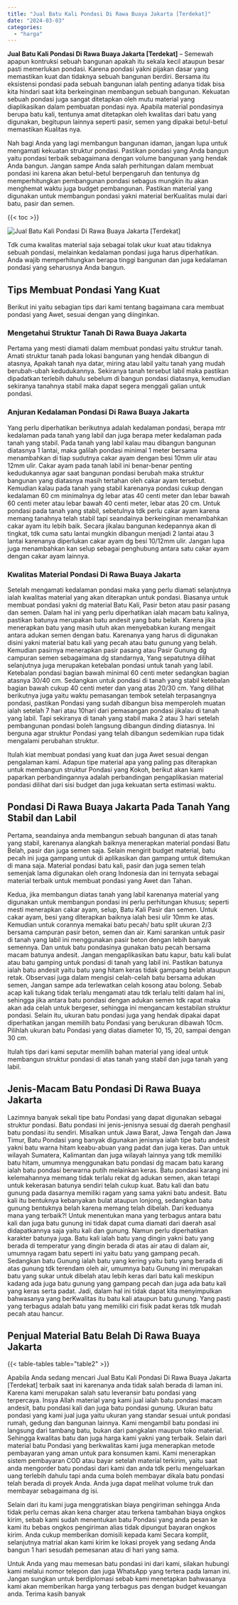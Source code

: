 ```yaml
---
title: "Jual Batu Kali Pondasi Di Rawa Buaya Jakarta [Terdekat]"
date: "2024-03-03"
categories: 
  - "harga"
---
```


**Jual Batu Kali Pondasi Di Rawa Buaya Jakarta \[Terdekat\]** – Semewah apapun kontruksi sebuah bangunan apakah itu sekala kecil ataupun besar pasti memerlukan pondasi. Karena pondasi yakni pijakan dasar yang memastikan kuat dan tidaknya sebuah bangunan berdiri. Bersama itu eksistensi pondasi pada sebuah bangunan ialah penting adanya tidak bisa kita hindari saat kita berkeinginan membangun sebuah bangunan. Kekuatan sebuah pondasi juga sangat ditetapkan oleh mutu material yang diaplikasikan dalam pembuatan pondasi nya. Apabila material pondasinya berupa batu kali, tentunya amat ditetapkan oleh kwalitas dari batu yang digunakan, begitupun lainnya seperti pasir, semen yang dipakai betul-betul memastikan Kualitas nya.

Nah bagi Anda yang lagi membangun bangunan idaman, jangan lupa untuk mengamati kekuatan struktur pondasi. Pastikan pondasi yang Anda bangun yaitu pondasi terbaik sebagaimana dengan volume bangunan yang hendak Anda bangun. Jangan sampe Anda salah perhitungan dalam membuat pondasi ini karena akan betul-betul berpengaruh dan tentunya dg memperhitungkan pembangunan pondasi sebagus mungkin itu akan menghemat waktu juga budget pembangunan. Pastikan material yang digunakan untuk membangun pondasi yakni material berKualitas mulai dari batu, pasir dan semen.

{{< toc >}}

![Jual Batu Kali Pondasi Di Rawa Buaya Jakarta [Terdekat]](/images/jual-batu-kali-11.png)

Tdk cuma kwalitas material saja sebagai tolak ukur kuat atau tidaknya sebuah pondasi, melainkan kedalaman pondasi juga harus diperhatikan. Anda wajib memperhitungkan berapa tinggi bangunan dan juga kedalaman pondasi yang seharusnya Anda bangun.

## Tips Membuat Pondasi Yang Kuat

Berikut ini yaitu sebagian tips dari kami tentang bagaimana cara membuat pondasi yang Awet, sesuai dengan yang diinginkan.

### Mengetahui Struktur Tanah Di Rawa Buaya Jakarta

Pertama yang mesti diamati dalam membuat pondasi yaitu struktur tanah. Amati struktur tanah pada lokasi bangunan yang hendak dibangun di atasnya, Apakah tanah nya datar, miring atau labil yaitu tanah yang mudah berubah-ubah kedudukannya. Sekiranya tanah tersebut labil maka pastikan dipadatkan terlebih dahulu sebelum di bangun pondasi diatasnya, kemudian sekiranya tanahnya stabil maka dapat segera menggali galian untuk pondasi.

### Anjuran Kedalaman Pondasi Di Rawa Buaya Jakarta

Yang perlu diperhatikan berikutnya adalah kedalaman pondasi, berapa mtr kedalaman pada tanah yang labil dan juga berapa meter kedalaman pada tanah yang stabil. Pada tanah yang labil kalau mau dibangun bangunan diatasnya 1 lantai, maka galilah pondasi minimal 1 meter bersama menambahkan di tiap sudutnya cakar ayam dengan besi 10mm ulir atau 12mm ulir. Cakar ayam pada tanah labil ini benar-benar penting kedudukannya agar saat bangunan pondasi berubah maka struktur bangunan yang diatasnya masih tertahan oleh cakar ayam tersebut. Kemudian kalau pada tanah yang stabil karenanya pondasi cukup dengan kedalaman 60 cm minimalnya dg lebar atas 40 centi meter dan lebar bawah 60 centi meter atau lebar bawah 40 centi meter, lebar atas 20 cm. Untuk pondasi pada tanah yang stabil, sebetulnya tdk perlu cakar ayam karena memang tanahnya telah stabil tapi seandainya berkeinginan menambahkan cakar ayam itu lebih baik. Secara jikalau bangunan kedepannya akan di tingkat, tdk cuma satu lantai mungkin dibangun menjadi 2 lantai atau 3 lantai karenanya diperlukan cakar ayam dg besi 10/12mm ulir. Jangan lupa juga menambahkan kan selup sebagai penghubung antara satu cakar ayam dengan cakar ayam lainnya.

### Kwalitas Material Pondasi Di Rawa Buaya Jakarta

Setelah mengamati kedalaman pondasi maka yang perlu diamati selanjutnya ialah kwalitas material yang akan diterapkan untuk pondasi. Biasanya untuk membuat pondasi yakni dg material Batu Kali, Pasir beton atau pasir pasang dan semen. Dalam hal ini yang perlu diperhatikan ialah macam batu kalinya, pastikan batunya merupakan batu andesit yang batu belah. Karena jika menerapkan batu yang masih utuh akan menyebabkan kurang mengait antara adukan semen dengan batu. Karenanya yang harus di digunakan disini yakni material batu kali yang pecah atau batu gunung yang belah. Kemudian pasirnya menerapkan pasir pasang atau Pasir Gunung dg campuran semen sebagaimana dg standarnya, Yang sepatutnya dilihat selanjutnya juga merupakan ketebalan pondasi untuk tanah yang labil. Ketebalan pondasi bagian bawah minimal 60 centi meter sedangkan bagian atasnya 30/40 cm. Sedangkan untuk pondasi di tanah yang stabil ketebalan bagian bawah cukup 40 centi meter dan yang atas 20/30 cm. Yang dilihat berikutnya juga yaitu waktu pemasangan tembok setelah terpasangnya pondasi, pastikan Pondasi yang sudah dibangun bisa memperoleh muatan ialah setelah 7 hari atau 10hari dari pemasangan pondasi jikalau di tanah yang labil. Tapi sekiranya di tanah yang stabil maka 2 atau 3 hari setelah pembangunan pondasi boleh langsung dibangun dinding diatasnya. Ini berguna agar struktur Pondasi yang telah dibangun sedemikian rupa tidak mengalami perubahan struktur.

Itulah kiat membuat pondasi yang kuat dan juga Awet sesuai dengan pengalaman kami. Adapun tipe material apa yang paling pas diterapkan untuk membangun struktur Pondasi yang Kokoh, berikut akan kami paparkan perbandingannya adalah perbandingan pengaplikasian material pondasi dilihat dari sisi budget dan juga kekuatan serta estimasi waktu.

## Pondasi Di Rawa Buaya Jakarta Pada Tanah Yang Stabil dan Labil

Pertama, seandainya anda membangun sebuah bangunan di atas tanah yang stabil, karenanya alangkah baiknya menerapkan material pondasi Batu Belah, pasir dan juga semen saja. Selain mengirit budget material, batu pecah ini juga gampang untuk di aplikasikan dan gampang untuk ditemukan di mana saja. Material pondasi batu kali, pasir dan juga semen telah semenjak lama digunakan oleh orang Indonesia dan ini ternyata sebagai material terbaik untuk membuat pondasi yang Awet dan Tahan.

Kedua, jika membangun diatas tanah yang labil karenanya material yang digunakan untuk membangun pondasi ini perlu perhitungan khusus; seperti mesti menerapkan cakar ayam, selup, Batu Kali Pasir dan semen. Untuk cakar ayam, besi yang diterapkan baiknya ialah besi ulir 10mm ke atas. Kemudian untuk corannya memakai batu pecah/ batu split ukuran 2/3 bersama campuran pasir beton, semen dan air. Kami sarankan untuk pasir di tanah yang labil ini menggunakan pasir beton dengan lebih banyak semennya. Dan untuk batu pondasinya gunakan batu pecah bersama macam batunya andesit. Jangan mengaplikasikan batu kapur, batu kali bulat atau batu gamping untuk pondasi di tanah yang labil ini. Pastikan batunya ialah batu andesit yaitu batu yang hitam keras tidak gampang belah ataupun retak. Observasi juga dalam mengisi celah-celah batu bersama adukan semen, Jangan sampe ada terlewatkan celah kosong atau bolong. Sebab acap kali tukang tidak terlalu mengamati atau tdk terlalu teliti dalam hal ini, sehingga jika antara batu pondasi dengan adukan semen tdk rapat maka akan ada celah untuk bergeser, sehingga ini mengancam kestabilan struktur pondasi. Selain itu, ukuran batu pondasi juga yang hendak dipakai dapat diperhatikan jangan memilih batu Pondasi yang berukuran dibawah 10cm. Pilihlah ukuran batu Pondasi yang diatas diameter 10, 15, 20, sampai dengan 30 cm.

Itulah tips dari kami seputar memilih bahan material yang ideal untuk membangun struktur pondasi di atas tanah yang stabil dan juga tanah yang labil.

## Jenis-Macam Batu Pondasi Di Rawa Buaya Jakarta

Lazimnya banyak sekali tipe batu Pondasi yang dapat digunakan sebagai struktur pondasi. Batu pondasi ini jenis-jenisnya sesuai dg daerah penghasil batu pondasi itu sendiri. Misalkan untuk Jawa Barat, Jawa Tengah dan Jawa Timur, Batu Pondasi yang banyak digunakan jenisnya ialah tipe batu andesit yakni batu warna hitam keabu-abuan yang padat dan juga keras. Dan untuk wilayah Sumatera, Kalimantan dan juga wilayah lainnya yang tdk memiliki batu hitam, umumnya menggunakan batu pondasi dg macam batu karang ialah batu pondasi berwarna putih melainkan keras. Batu pondasi karang ini kelemahannya memang tidak terlalu rekat dg adukan semen, akan tetapi untuk kekerasan batunya sendiri telah cukup kuat. Batu kali dan batu gunung pada dasarnya memiliki ragam yang sama yakni batu andesit. Batu kali itu bentuknya kebanyakan bulat ataupun lonjong, sedangkan batu gunung bentuknya belah karena memang telah dibelah. Dari keduanya mana yang terbaik?! Untuk menentukan mana yang terbagus antara batu kali dan juga batu gunung ini tidak dapat cuma diamati dari daerah asal didapatkannya saja yaitu kali dan gunung. Namun perlu diperhatikan karakter batunya juga. Batu kali ialah batu yang dingin yakni batu yang berada di temperatur yang dingin berada di atas air atau di dalam air, umumnya ragam batu seperti ini yaitu batu yang gampang pecah. Sedangkan batu Gunung ialah batu yang kering yaitu batu yang berada di atas gunung tdk terendam oleh air, umumnya batu Gunung ini merupakan batu yang sukar untuk dibelah atau lebih keras dari batu kali meskipun kadang ada juga batu gunung yang gampang pecah dan juga ada batu kali yang keras serta padat. Jadi, dalam hal ini tidak dapat kita menyimpulkan bahwasanya yang berKwalitas itu batu kali ataupun batu gunung. Yang pasti yang terbagus adalah batu yang memiliki ciri fisik padat keras tdk mudah pecah atau hancur.

## Penjual Material Batu Belah Di Rawa Buaya Jakarta

{{< table-tables table="table2" >}}

Apabila Anda sedang mencari Jual Batu Kali Pondasi Di Rawa Buaya Jakarta \[Terdekat\] terbaik saat ini karenanya anda tidak salah berada di laman ini. Karena kami merupakan salah satu leveransir batu pondasi yang terpercaya. Insya Allah material yang kami jual ialah batu pondasi macam andesit, batu pondasi kali dan juga batu pondasi gunung. Ukuran batu pondasi yang kami jual juga yaitu ukuran yang standar sesuai untuk pondasi rumah, gedung dan bangunan lainnya. Kami mengambil batu pondasi ini langsung dari tambang batu, bukan dari pangkalan maupun toko material. Sehingga kwalitas batu dan juga harga kami yakni yang terbaik. Selain dari material batu Pondasi yang berkwalitas kami juga menerapkan metode pembayaran yang aman untuk para konsumen kami. Kami menerapkan sistem pembayaran COD atau bayar setelah material terkirim, yaitu saat anda mengorder batu pondasi dari kami dan anda tdk perlu mengeluarkan uang terlebih dahulu tapi anda cuma boleh membayar dikala batu pondasi telah berada di proyek Anda. Anda juga dapat melihat volume truk dan membayar sebagaimana dg isi.

Selain dari itu kami juga menggratiskan biaya pengiriman sehingga Anda tidak perlu cemas akan kena charger atau terkena tambahan biaya ongkos kirim, sebab kami sudah menentukan batu Pondasi yang anda pesan ke kami itu bebas ongkos pengiriman alias tidak dipungut bayaran ongkos kirim. Anda cukup memberikan domisili kepada kami Secara komplit, selanjutnya matrial akan kami kirim ke lokasi proyek yang sedang Anda bangun 1 hari sesudah pemesanan atau di hari yang sama.

Untuk Anda yang mau memesan batu pondasi ini dari kami, silakan hubungi kami melalui nomor telepon dan juga WhatsApp yang tertera pada laman ini. Jangan sungkan untuk berdiplomasi sebab kami menetapkan bahwasanya kami akan memberikan harga yang terbagus pas dengan budget keuangan anda. Terima kasih banyak
